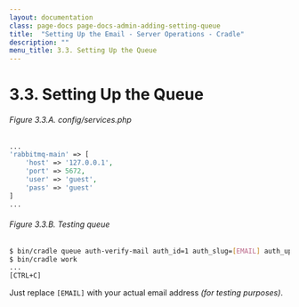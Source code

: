 ```yaml
---
layout: documentation
class: page-docs page-docs-admin-adding-setting-queue
title:  "Setting Up the Email - Server Operations - Cradle"
description: ""
menu_title: 3.3. Setting Up the Queue
---
```

# 3.3. Setting Up the Queue

###### Figure 3.3.A. config/services.php
```php
...
'rabbitmq-main' => [
    'host' => '127.0.0.1',
    'port' => 5672,
    'user' => 'guest',
    'pass' => 'guest'
]
...
```

###### Figure 3.3.B. Testing queue
```bash
$ bin/cradle queue auth-verify-mail auth_id=1 auth_slug=[EMAIL] auth_updated=123456 host=localhost
$ bin/cradle work
...
[CTRL+C]
```

Just replace `[EMAIL]` with your actual email address *(for testing purposes)*.
